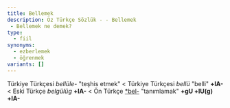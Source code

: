 ```yaml
---
title: Bellemek
description: Öz Türkçe Sözlük - - Bellemek 
 - Bellemek ne demek?
type:
  - fiil
synonyms:
  - ezberlemek
  - öğrenmek
variants: []
---
```

Türkiye Türkçesi _bellüle-_ "teşhis etmek" < Türkiye Türkçesi _bellü_ "belli" **+lA-** < Eski Türkçe _belgülüg_ **+lA-** < Ön Türkçe [\*bel-](/sozluk/belmek) "tanımlamak" **+gU +lU(g) +lA-**
